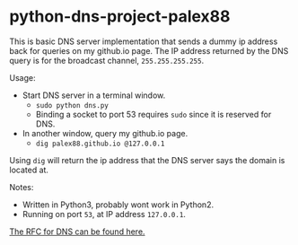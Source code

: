 # python-dns-project-palex88

This is basic DNS server implementation that sends a dummy ip address back for queries on my github.io page. The IP address returned by the DNS query is for the broadcast channel, `255.255.255.255`.

Usage: 
* Start DNS server in a terminal window.
    * `sudo python dns.py`
    * Binding a socket to port 53 requires `sudo` since it is reserved for DNS.
* In another window, query my github.io page.
    * `dig palex88.github.io @127.0.0.1`
    
Using `dig` will return the ip address that the DNS server says the domain is located at. 
    
Notes:
* Written in Python3, probably wont work in Python2.
* Running on port `53`, at IP address `127.0.0.1`.


[The RFC for DNS can be found here.](https://www.ietf.org/rfc/rfc1035.txt)
